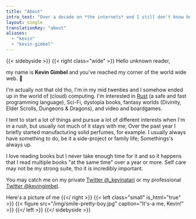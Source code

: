 ```yaml
---
title: "About"
intro_text: "Over a decade on *the internets* and I still don't know how to write *about me*"
layout: single
translationKey: "about"
aliases:
  - "kevin"
  - "kevin-gimbel"
---
```


{{< sidebyside >}}
{{< right class="wide" >}}
Hello unknown reader,

my name is **Kevin Gimbel** and you've reached my corner of the world wide web. 👴

I'm actually not that old tho, I'm in my mid twenties and I somehow ended up in the world of (cloud) computing. I'm interested in [Rust](https://rust-lang.org) (a safe and fast programming language), Sci-Fi, dystopia books, fantasy worlds (Divinity, Elder Scrolls, Dungeons & Dragons), and video and boardgames.

I tent to start a lot of things and pursue a lot of different interests when I'm in a rush, but usually not much of it stays with me; Over the past year I briefly started manufacturing solid perfumes, for example. I usually always have something to do, be it a side-project or family life; Somethings's always up.

I love reading books but I never take enough time for it and so it happens that I read multiple books "at the same time" over a year or more. Self care may not be my strong suite, tho it is incredibly important.

You may catch me on my private [Twitter @_kevinatari](https://twitter.com/_kevinatari) or my professional [Twitter @kevingimbel](https://twitter.com/kevingimbel).

Here's a picture of me
{{</ right >}}
{{< left class="small" is_html="true" >}}
{{< figure src="/img/smile-pretty-boy.jpg" caption="It's-a me, Kevin!" >}}
{{</ left >}}
{{</ sidebyside >}}